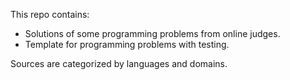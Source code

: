 This repo contains:
- Solutions of some programming problems from online judges.
- Template for programming problems with testing.

Sources are categorized by languages and domains.
